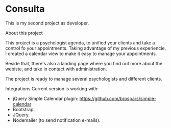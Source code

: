 # Consulta

This is my second project as developer. 

About this project

This project is a psychologist agenda, to unified your clients and take a control fo your appointments. Taking advantage of my previous experiencie, I created a calendar view to make it easy to manage your appointments. 

Beside that, there's also a landing page where you find out more about the webiste, and take in contact with administration. 

The project is ready to manage several psychologists and different clients. 

Integrations
Current version is working with: 
- jQuery Simple Calendar plugin: https://github.com/brospars/simple-calendar
- Bootstrap. 
- JQuery. 
- Nodemailer (to send notification e-mails). 
